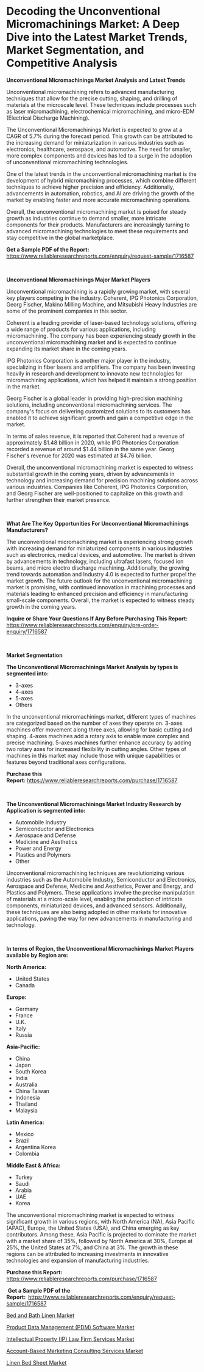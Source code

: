 <p><h1>Decoding the Unconventional Micromachinings Market: A Deep Dive into the Latest Market Trends, Market Segmentation, and Competitive Analysis</h1></p><p><strong>Unconventional Micromachinings Market Analysis and Latest Trends</strong></p>
<p><p>Unconventional micromachining refers to advanced manufacturing techniques that allow for the precise cutting, shaping, and drilling of materials at the microscale level. These techniques include processes such as laser micromachining, electrochemical micromachining, and micro-EDM (Electrical Discharge Machining).</p><p>The Unconventional Micromachinings Market is expected to grow at a CAGR of 5.7% during the forecast period. This growth can be attributed to the increasing demand for miniaturization in various industries such as electronics, healthcare, aerospace, and automotive. The need for smaller, more complex components and devices has led to a surge in the adoption of unconventional micromachining technologies.</p><p>One of the latest trends in the unconventional micromachining market is the development of hybrid micromachining processes, which combine different techniques to achieve higher precision and efficiency. Additionally, advancements in automation, robotics, and AI are driving the growth of the market by enabling faster and more accurate micromachining operations.</p><p>Overall, the unconventional micromachining market is poised for steady growth as industries continue to demand smaller, more intricate components for their products. Manufacturers are increasingly turning to advanced micromachining technologies to meet these requirements and stay competitive in the global marketplace.</p></p>
<p><strong>Get a Sample PDF of the Report:&nbsp;</strong> <a href="https://www.reliableresearchreports.com/enquiry/request-sample/1716587">https://www.reliableresearchreports.com/enquiry/request-sample/1716587</a></p>
<p>&nbsp;</p>
<p><strong>Unconventional Micromachinings Major Market Players</strong></p>
<p><p>Unconventional micromachining is a rapidly growing market, with several key players competing in the industry. Coherent, IPG Photonics Corporation, Georg Fischer, Makino Milling Machine, and Mitsubishi Heavy Industries are some of the prominent companies in this sector.</p><p>Coherent is a leading provider of laser-based technology solutions, offering a wide range of products for various applications, including micromachining. The company has been experiencing steady growth in the unconventional micromachining market and is expected to continue expanding its market share in the coming years.</p><p>IPG Photonics Corporation is another major player in the industry, specializing in fiber lasers and amplifiers. The company has been investing heavily in research and development to innovate new technologies for micromachining applications, which has helped it maintain a strong position in the market.</p><p>Georg Fischer is a global leader in providing high-precision machining solutions, including unconventional micromachining services. The company's focus on delivering customized solutions to its customers has enabled it to achieve significant growth and gain a competitive edge in the market.</p><p>In terms of sales revenue, it is reported that Coherent had a revenue of approximately $1.48 billion in 2020, while IPG Photonics Corporation recorded a revenue of around $1.44 billion in the same year. Georg Fischer's revenue for 2020 was estimated at $4.76 billion.</p><p>Overall, the unconventional micromachining market is expected to witness substantial growth in the coming years, driven by advancements in technology and increasing demand for precision machining solutions across various industries. Companies like Coherent, IPG Photonics Corporation, and Georg Fischer are well-positioned to capitalize on this growth and further strengthen their market presence.</p></p>
<p>&nbsp;</p>
<p><strong>What Are The Key Opportunities For Unconventional Micromachinings Manufacturers?</strong></p>
<p><p>The unconventional micromachining market is experiencing strong growth with increasing demand for miniaturized components in various industries such as electronics, medical devices, and automotive. The market is driven by advancements in technology, including ultrafast lasers, focused ion beams, and micro electro discharge machining. Additionally, the growing trend towards automation and Industry 4.0 is expected to further propel the market growth. The future outlook for the unconventional micromachining market is promising, with continued innovation in machining processes and materials leading to enhanced precision and efficiency in manufacturing small-scale components. Overall, the market is expected to witness steady growth in the coming years.</p></p>
<p><strong>Inquire or Share Your Questions If Any Before Purchasing This Report:</strong> <a href="https://www.reliableresearchreports.com/enquiry/pre-order-enquiry/1716587">https://www.reliableresearchreports.com/enquiry/pre-order-enquiry/1716587</a></p>
<p>&nbsp;</p>
<p><strong>Market Segmentation</strong></p>
<p><strong>The Unconventional Micromachinings Market Analysis by types is segmented into:</strong></p>
<p><ul><li>3-axes</li><li>4-axes</li><li>5-axes</li><li>Others</li></ul></p>
<p><p>In the unconventional micromachinings market, different types of machines are categorized based on the number of axes they operate on. 3-axes machines offer movement along three axes, allowing for basic cutting and shaping. 4-axes machines add a rotary axis to enable more complex and precise machining. 5-axes machines further enhance accuracy by adding two rotary axes for increased flexibility in cutting angles. Other types of machines in this market may include those with unique capabilities or features beyond traditional axes configurations.</p></p>
<p><strong>Purchase this Report:&nbsp;</strong><a href="https://www.reliableresearchreports.com/purchase/1716587">https://www.reliableresearchreports.com/purchase/1716587</a></p>
<p>&nbsp;</p>
<p><strong>The Unconventional Micromachinings Market Industry Research by Application is segmented into:</strong></p>
<p><ul><li>Automobile Industry</li><li>Semiconductor and Electronics</li><li>Aerospace and Defense</li><li>Medicine and Aesthetics</li><li>Power and Energy</li><li>Plastics and Polymers</li><li>Other</li></ul></p>
<p><p>Unconventional micromachining techniques are revolutionizing various industries such as the Automobile Industry, Semiconductor and Electronics, Aerospace and Defense, Medicine and Aesthetics, Power and Energy, and Plastics and Polymers. These applications involve the precise manipulation of materials at a micro-scale level, enabling the production of intricate components, miniaturized devices, and advanced sensors. Additionally, these techniques are also being adopted in other markets for innovative applications, paving the way for new advancements in manufacturing and technology.</p></p>
<p>&nbsp;</p>
<p><strong>In terms of Region, the Unconventional Micromachinings Market Players available by Region are:</strong></p>
<p>
    <p> <strong> North America: </strong>
        <ul>
            <li>United States</li>
            <li>Canada</li>
        </ul>
        </p> 
    <p> <strong> Europe: </strong>
        <ul>
            <li>Germany</li>
            <li>France</li>
            <li>U.K.</li>
            <li>Italy</li>
            <li>Russia</li>
        </ul>
        </p> 
    <p> <strong> Asia-Pacific: </strong>
        <ul>
            <li>China</li>
            <li>Japan</li>
            <li>South Korea</li>
            <li>India</li>
            <li>Australia</li>
            <li>China Taiwan</li>
            <li>Indonesia</li>
            <li>Thailand</li>
            <li>Malaysia</li>
        </ul>
        </p> 
    <p> <strong> Latin America: </strong>
        <ul>
            <li>Mexico</li>
            <li>Brazil</li>
            <li>Argentina Korea</li>
            <li>Colombia</li>
        </ul>
        </p> 
    <p> <strong> Middle East & Africa: </strong>
        <ul>
            <li>Turkey</li>
            <li>Saudi</li>
            <li>Arabia</li>
            <li>UAE</li>
            <li>Korea</li>
        </ul>
    </p>
    </p>
<p><p>The unconventional micromachining market is expected to witness significant growth in various regions, with North America (NA), Asia Pacific (APAC), Europe, the United States (USA), and China emerging as key contributors. Among these, Asia Pacific is projected to dominate the market with a market share of 35%, followed by North America at 30%, Europe at 25%, the United States at 7%, and China at 3%. The growth in these regions can be attributed to increasing investments in innovative technologies and expansion of manufacturing industries.</p></p>
<p><strong>Purchase this Report: </strong><a href="https://www.reliableresearchreports.com/purchase/1716587">https://www.reliableresearchreports.com/purchase/1716587</a></p>
<p>&nbsp;<strong>Get a Sample PDF of the Report:&nbsp;&nbsp;</strong><a href="https://www.reliableresearchreports.com/enquiry/request-sample/1716587">https://www.reliableresearchreports.com/enquiry/request-sample/1716587</a></p>
<p><strong></strong></p>
<p><p><a href="https://github.com/CliffMedina6/Market-Research-Report-List-3/blob/main/bed-and-bath-linen-market.md">Bed and Bath Linen Market</a></p><p><a href="https://medium.com/@linabernier/product-data-management-pdm-software-market-exploring-market-share-market-trends-and-future-2e830b359469">Product Data Management (PDM) Software Market</a></p><p><a href="https://medium.com/@linabernier/intellectual-property-ip-law-firm-services-market-size-and-market-trends-complete-industry-c08f1c01292f">Intellectual Property (IP) Law Firm Services Market</a></p><p><a href="https://medium.com/@linabernier/account-based-marketing-consulting-services-market-trends-and-market-analysis-forecasted-for-period-b7182e7ffc3c">Account-Based Marketing Consulting Services Market</a></p><p><a href="https://github.com/Sinjinluong3e0awx2m195k76/Market-Research-Report-List-1/blob/main/linen-bed-sheet-market.md">Linen Bed Sheet Market</a></p></p>